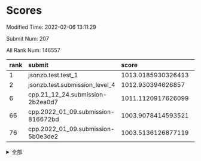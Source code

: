 # Scores

Modified Time: 2022-02-06 13:11:29

Submit Num: 207

All Rank Num: 146557

| rank |               submit               |       score        |       sigma        | pk_num |
| :--- | :--------------------------------- | :----------------- | :----------------- | :----- |
| 1    | jsonzb.test.test_1                 | 1013.0185930326413 | 0.793421806149221  | 2837   |
| 2    | jsonzb.test.submission_level_4     | 1012.930394626857  | 0.8176614458922655 | 2839   |
| 6    | cpp.21_12_24.submission-2b2ea0d7   | 1011.1120917626099 | 0.7672490299006519 | 2833   |
| 66   | cpp.2022_01_09.submission-816672bd | 1003.9078414593521 | 0.7019540778609307 | 2833   |
| 76   | cpp.2022_01_09.submission-5b0e3de2 | 1003.5136126877119 | 0.7115178193295306 | 2835   |


<details>
<summary>全部</summary>

| rank |                 submit                 |       score        |       sigma        | pk_num |
| :--- | :------------------------------------- | :----------------- | :----------------- | :----- |
| 1    | jsonzb.test.test_1                     | 1013.0185930326413 | 0.793421806149221  | 2837   |
| 2    | jsonzb.test.submission_level_4         | 1012.930394626857  | 0.8176614458922655 | 2839   |
| 3    | gobigger.level_3.submission_level_3_13 | 1011.9078530313295 | 0.7943979065164967 | 2828   |
| 4    | gobigger.level_3.submission_level_3_35 | 1011.5518645121724 | 0.7765887100771043 | 2833   |
| 5    | gobigger.level_3.submission_level_3_46 | 1011.3481601301785 | 0.7678461684378347 | 2835   |
| 6    | cpp.21_12_24.submission-2b2ea0d7       | 1011.1120917626099 | 0.7672490299006519 | 2833   |
| 7    | gobigger.level_3.submission_level_3_8  | 1011.0625029788022 | 0.7788964716964042 | 2832   |
| 8    | gobigger.level_3.submission_level_3_40 | 1010.8006618591074 | 0.760790619210127  | 2837   |
| 9    | gobigger.level_3.submission_level_3_45 | 1010.7839644243977 | 0.7664008734222996 | 2830   |
| 10   | gobigger.level_3.submission_level_3_25 | 1010.7514828571141 | 0.7575324263020623 | 2840   |
| 11   | gobigger.level_3.submission_level_3_6  | 1010.7437815182906 | 0.7597479779149313 | 2829   |
| 12   | gobigger.level_3.submission_level_3_30 | 1010.7391102456351 | 0.7659519742674232 | 2834   |
| 13   | gobigger.level_3.submission_level_3_14 | 1010.6639489245873 | 0.7733479898302515 | 2827   |
| 14   | gobigger.level_3.submission_level_3_7  | 1010.6613388315664 | 0.7534739746263447 | 2831   |
| 15   | gobigger.level_3.submission_level_3_49 | 1010.5679042020931 | 0.7700769292025799 | 2831   |
| 16   | gobigger.level_3.submission_level_3_38 | 1010.4439723391536 | 0.7637302133987168 | 2832   |
| 17   | gobigger.level_3.submission_level_3_37 | 1010.3736395213463 | 0.7557584798252492 | 2833   |
| 18   | gobigger.level_3.submission_level_3_36 | 1010.367684669292  | 0.7873997461396363 | 2835   |
| 19   | gobigger.level_3.submission_level_3_5  | 1010.296853307835  | 0.7588007226994812 | 2833   |
| 20   | gobigger.level_3.submission_level_3_19 | 1010.267428030153  | 0.7578162656708559 | 2836   |
| 21   | gobigger.level_3.submission_level_3_1  | 1010.1841270205055 | 0.7370103825176528 | 2820   |
| 22   | gobigger.level_3.submission_level_3_2  | 1010.0679457640596 | 0.7453453491062239 | 2833   |
| 23   | gobigger.level_3.submission_level_3_43 | 1010.0366529653949 | 0.7521468054912427 | 2834   |
| 24   | gobigger.level_3.submission_level_3_42 | 1009.9902508594433 | 0.7526221573687096 | 2829   |
| 25   | gobigger.level_3.submission_level_3_29 | 1009.8720012339365 | 0.7439304156876188 | 2826   |
| 26   | gobigger.level_3.submission_level_3_11 | 1009.8436809786094 | 0.7599886835596112 | 2831   |
| 27   | gobigger.level_3.submission_level_3_48 | 1009.799860620461  | 0.7847212141166386 | 2834   |
| 28   | gobigger.level_3.submission_level_3_44 | 1009.7767778914135 | 0.7295406139684651 | 2832   |
| 29   | gobigger.level_3.submission_level_3_27 | 1009.7701055542775 | 0.7458369752117413 | 2835   |
| 30   | gobigger.level_3.submission_level_3_12 | 1009.6913148155492 | 0.7535811185881819 | 2826   |
| 31   | gobigger.level_3.submission_level_3_21 | 1009.6862343560913 | 0.7508542059156897 | 2830   |
| 32   | gobigger.level_3.submission_level_3_22 | 1009.6817059272707 | 0.7501405740534977 | 2830   |
| 33   | gobigger.level_3.submission_level_3_17 | 1009.5630921778647 | 0.7551484915959854 | 2832   |
| 34   | gobigger.level_3.submission_level_3_28 | 1009.5592991346489 | 0.7620351844508649 | 2832   |
| 35   | gobigger.level_3.submission_level_3_47 | 1009.5576173794176 | 0.7635628749629797 | 2832   |
| 36   | gobigger.level_3.submission_level_3_41 | 1009.5032742421652 | 0.7324584259206672 | 2830   |
| 37   | gobigger.level_3.submission_level_3_23 | 1009.4877110744454 | 0.7285144422378781 | 2828   |
| 38   | gobigger.level_3.submission_level_3_0  | 1009.427881358328  | 0.7508645576397859 | 2833   |
| 39   | gobigger.level_3.submission_level_3_31 | 1009.4226873169481 | 0.7534034751422058 | 2833   |
| 40   | gobigger.level_3.submission_level_3_3  | 1009.4046369474505 | 0.7488042150788654 | 2830   |
| 41   | gobigger.level_3.submission_level_3_16 | 1009.3634190427804 | 0.7585545556026124 | 2833   |
| 42   | gobigger.level_3.submission_level_3_32 | 1009.34112320086   | 0.7640019878945752 | 2826   |
| 43   | gobigger.level_3.submission_level_3_33 | 1009.2514726870089 | 0.7415407045465575 | 2830   |
| 44   | gobigger.level_3.submission_level_3_15 | 1009.2512515289442 | 0.7338314908919179 | 2832   |
| 45   | gobigger.level_3.submission_level_3_39 | 1009.2474454234001 | 0.7465627081570316 | 2831   |
| 46   | gobigger.level_3.submission_level_3_18 | 1008.9214198460818 | 0.7397455426943189 | 2831   |
| 47   | gobigger.level_3.submission_level_3_20 | 1008.8311521967913 | 0.7479695658395954 | 2832   |
| 48   | gobigger.level_3.submission_level_3_4  | 1008.815864290764  | 0.7316209643656871 | 2833   |
| 49   | gobigger.level_3.submission_level_3_9  | 1008.7968237145802 | 0.7340555488409584 | 2832   |
| 50   | gobigger.level_3.submission_level_3_10 | 1008.6890953496106 | 0.7388125446455088 | 2834   |
| 51   | gobigger.level_3.submission_level_3_26 | 1008.6549995223943 | 0.7363055373064753 | 2828   |
| 52   | gobigger.level_3.submission_level_3_34 | 1008.4072238859486 | 0.7422765619384352 | 2835   |
| 53   | gobigger.level_3.submission_level_3_24 | 1008.3250465341742 | 0.7513844993818026 | 2830   |
| 54   | gobigger.level_1.submission_level_1_34 | 1004.736489159098  | 0.7233819604049095 | 2829   |
| 55   | gobigger.level_1.submission_level_1_43 | 1004.6710264192067 | 0.7172230762426405 | 2832   |
| 56   | gobigger.level_1.submission_level_1_41 | 1004.5481772777687 | 0.7308607871186545 | 2830   |
| 57   | gobigger.level_1.submission_level_1_9  | 1004.4856277396456 | 0.7112422693948317 | 2833   |
| 58   | gobigger.level_1.submission_level_1_6  | 1004.4431399471931 | 0.7134573825367274 | 2832   |
| 59   | gobigger.level_1.submission_level_1_3  | 1004.4362873391019 | 0.7245600603172103 | 2834   |
| 60   | gobigger.level_1.submission_level_1_11 | 1004.4189199813582 | 0.7210722673193712 | 2827   |
| 61   | gobigger.level_1.submission_level_1_5  | 1004.2381270207867 | 0.7201661893741307 | 2837   |
| 62   | gobigger.level_1.submission_level_1_33 | 1004.2327221933356 | 0.7177600273051412 | 2829   |
| 63   | gobigger.level_1.submission_level_1_22 | 1004.0164030071326 | 0.7255856439772779 | 2831   |
| 64   | gobigger.level_1.submission_level_1_12 | 1004.0079300316373 | 0.7289340206909835 | 2834   |
| 65   | gobigger.level_1.submission_level_1_31 | 1003.9448574945754 | 0.7190963436043505 | 2833   |
| 66   | cpp.2022_01_09.submission-816672bd     | 1003.9078414593521 | 0.7019540778609307 | 2833   |
| 67   | gobigger.level_1.submission_level_1_21 | 1003.8890767491728 | 0.7162427458446667 | 2839   |
| 68   | gobigger.level_1.submission_level_1_39 | 1003.8518856786675 | 0.7292382114877507 | 2834   |
| 69   | gobigger.level_1.submission_level_1_42 | 1003.7392341187978 | 0.7091480665857377 | 2831   |
| 70   | gobigger.level_1.submission_level_1_38 | 1003.7324593232154 | 0.715638309527862  | 2831   |
| 71   | gobigger.level_1.submission_level_1_17 | 1003.7060210501271 | 0.7250625746615037 | 2828   |
| 72   | gobigger.level_1.submission_level_1_26 | 1003.6668590924311 | 0.7242161359283679 | 2825   |
| 73   | gobigger.level_1.submission_level_1_44 | 1003.6254832975707 | 0.7103645958606367 | 2837   |
| 74   | gobigger.level_1.submission_level_1_1  | 1003.6242087441054 | 0.7251082212573567 | 2837   |
| 75   | gobigger.level_1.submission_level_1_14 | 1003.5257112892056 | 0.7209582567978368 | 2833   |
| 76   | cpp.2022_01_09.submission-5b0e3de2     | 1003.5136126877119 | 0.7115178193295306 | 2835   |
| 77   | gobigger.level_1.submission_level_1_7  | 1003.445083727795  | 0.7140669264177025 | 2830   |
| 78   | gobigger.level_1.submission_level_1_28 | 1003.3358886953029 | 0.7070385470685218 | 2833   |
| 79   | gobigger.level_1.submission_level_1_27 | 1003.3303574806695 | 0.7178687069757912 | 2831   |
| 80   | gobigger.level_1.submission_level_1_8  | 1003.3016706647525 | 0.7066081660554457 | 2831   |
| 81   | gobigger.level_1.submission_level_1_29 | 1003.2802712589296 | 0.7151993315658668 | 2834   |
| 82   | gobigger.level_1.submission_level_1_37 | 1003.2735436484636 | 0.7203401000492423 | 2832   |
| 83   | gobigger.level_1.submission_level_1_15 | 1003.2541346337787 | 0.7080243762211357 | 2832   |
| 84   | gobigger.level_1.submission_level_1_40 | 1003.2525775297753 | 0.7259124768824103 | 2832   |
| 85   | gobigger.level_1.submission_level_1_47 | 1003.0700861732794 | 0.7143024480396494 | 2837   |
| 86   | gobigger.level_1.submission_level_1_25 | 1002.9383129203309 | 0.7197687336697309 | 2834   |
| 87   | gobigger.level_1.submission_level_1_32 | 1002.8898529796951 | 0.7111673249240978 | 2835   |
| 88   | gobigger.level_1.submission_level_1_10 | 1002.8397541128164 | 0.71552992758701   | 2832   |
| 89   | gobigger.level_1.submission_level_1_16 | 1002.7783196265473 | 0.7087902840964273 | 2829   |
| 90   | gobigger.level_1.submission_level_1_35 | 1002.6790896175579 | 0.7089152765900137 | 2828   |
| 91   | gobigger.level_1.submission_level_1_23 | 1002.6748038926235 | 0.7059045438397976 | 2832   |
| 92   | gobigger.level_1.submission_level_1_19 | 1002.6672465374443 | 0.723611350567871  | 2827   |
| 93   | gobigger.level_1.submission_level_1_2  | 1002.6582871033554 | 0.7136900814926073 | 2836   |
| 94   | gobigger.level_1.submission_level_1_49 | 1002.6371053877717 | 0.7054690394133689 | 2835   |
| 95   | gobigger.level_1.submission_level_1_13 | 1002.6030785829961 | 0.7026316579703    | 2831   |
| 96   | gobigger.level_1.submission_level_1_46 | 1002.5244660744876 | 0.7056770120241527 | 2827   |
| 97   | gobigger.level_1.submission_level_1_4  | 1002.4795768437008 | 0.7132261262363636 | 2836   |
| 98   | gobigger.level_1.submission_level_1_20 | 1002.4640183802842 | 0.7018758183867477 | 2832   |
| 99   | gobigger.level_1.submission_level_1_36 | 1002.4307965370227 | 0.71490623715308   | 2834   |
| 100  | gobigger.level_1.submission_level_1_24 | 1002.2943969482685 | 0.7103250060152734 | 2837   |
| 101  | gobigger.level_1.submission_level_1_0  | 1002.2754223398734 | 0.7059702022592712 | 2837   |
| 102  | gobigger.level_1.submission_level_1_30 | 1002.0531174800917 | 0.7088695981626782 | 2835   |
| 103  | gobigger.level_1.submission_level_1_18 | 1001.9138028405495 | 0.7192332148188896 | 2829   |
| 104  | gobigger.level_1.submission_level_1_48 | 1001.5953033111829 | 0.6969940631536082 | 2836   |
| 105  | gobigger.level_1.submission_level_1_45 | 1001.5174554306366 | 0.7170803558147338 | 2826   |
| 106  | gobigger.random.submission_random_48   | 997.4534827131256  | 0.7005981086026926 | 2831   |
| 107  | gobigger.random.submission_random_41   | 997.3033209491477  | 0.7087026940780153 | 2836   |
| 108  | gobigger.random.submission_random_28   | 997.1909477718601  | 0.7036054827242076 | 2832   |
| 109  | gobigger.random.submission_random_44   | 996.8975783732217  | 0.7071364752366035 | 2836   |
| 110  | gobigger.random.submission_random_7    | 996.8055432957683  | 0.6985581586675279 | 2831   |
| 111  | gobigger.random.submission_random_40   | 996.7445623232535  | 0.7019129932121649 | 2828   |
| 112  | gobigger.random.submission_random_32   | 996.7258916417237  | 0.7070428322583391 | 2835   |
| 113  | gobigger.random.submission_random_24   | 996.6802652376285  | 0.7031159445437072 | 2835   |
| 114  | gobigger.random.submission_random_21   | 996.6784187922513  | 0.709093305494282  | 2829   |
| 115  | gobigger.random.submission_random_42   | 996.6558674898157  | 0.7072878056866575 | 2830   |
| 116  | gobigger.random.submission_random_27   | 996.6328285993819  | 0.7191573271688104 | 2828   |
| 117  | gobigger.random.submission_random_25   | 996.5730412366175  | 0.7083005185997532 | 2837   |
| 118  | gobigger.random.submission_random_3    | 996.5497220168381  | 0.7214822733888181 | 2834   |
| 119  | gobigger.random.submission_random_46   | 996.4913318079778  | 0.7071671264506815 | 2831   |
| 120  | gobigger.random.submission_random_13   | 996.491252194604   | 0.7056856957159887 | 2836   |
| 121  | gobigger.random.submission_random_17   | 996.4067473886452  | 0.7138322234210164 | 2827   |
| 122  | gobigger.random.submission_random_26   | 996.3523785199511  | 0.711349972829192  | 2832   |
| 123  | gobigger.random.submission_random_45   | 996.351240615338   | 0.7133713156688356 | 2831   |
| 124  | gobigger.random.submission_random_9    | 996.339404550125   | 0.7218132867039299 | 2830   |
| 125  | gobigger.random.submission_random_37   | 996.3040363614159  | 0.7027369150635434 | 2823   |
| 126  | gobigger.random.submission_random_18   | 996.2916569286637  | 0.7023589184870994 | 2831   |
| 127  | gobigger.random.submission_random_2    | 996.2900747431468  | 0.6973894006946281 | 2834   |
| 128  | gobigger.random.submission_random_12   | 996.280645403559   | 0.71357964948545   | 2831   |
| 129  | gobigger.random.submission_random_35   | 996.2662155061591  | 0.7039571989825689 | 2825   |
| 130  | gobigger.random.submission_random_6    | 996.0860359854515  | 0.6953211248635321 | 2833   |
| 131  | gobigger.random.submission_random_20   | 996.0111856840617  | 0.7048993749686807 | 2827   |
| 132  | gobigger.random.submission_random_10   | 995.9368708577514  | 0.7155051555654418 | 2830   |
| 133  | gobigger.random.submission_random_4    | 995.8757317853637  | 0.7114951127271144 | 2835   |
| 134  | gobigger.random.submission_random_23   | 995.8744303132427  | 0.7320849490073066 | 2835   |
| 135  | gobigger.random.submission_random_11   | 995.847183703397   | 0.7186237403997789 | 2839   |
| 136  | gobigger.random.submission_random_5    | 995.8211413498766  | 0.7186451481863896 | 2830   |
| 137  | gobigger.random.submission_random_47   | 995.8130419251013  | 0.7185163509901297 | 2835   |
| 138  | gobigger.random.submission_random_31   | 995.7013073278798  | 0.7167418554025442 | 2835   |
| 139  | gobigger.random.submission_random_8    | 995.6977737850337  | 0.7078944670692012 | 2833   |
| 140  | gobigger.random.submission_random_0    | 995.6817020213844  | 0.7055563201657903 | 2831   |
| 141  | gobigger.random.submission_random_29   | 995.6492165235718  | 0.723308440260224  | 2833   |
| 142  | gobigger.random.submission_random_38   | 995.5382996604866  | 0.7096280413373418 | 2830   |
| 143  | gobigger.random.submission_random_16   | 995.5257653684581  | 0.709569061399032  | 2835   |
| 144  | gobigger.random.submission_random_22   | 995.3699925827048  | 0.7214960923905274 | 2835   |
| 145  | gobigger.random.submission_random_39   | 995.3237390410272  | 0.7103327407112634 | 2832   |
| 146  | gobigger.random.submission_random_14   | 995.3078817462693  | 0.7138945066693068 | 2832   |
| 147  | gobigger.random.submission_random_49   | 995.2239955403863  | 0.7146900788072064 | 2836   |
| 148  | gobigger.random.submission_random_15   | 995.161502077369   | 0.7139790811752599 | 2830   |
| 149  | gobigger.random.submission_random_36   | 995.1094497783629  | 0.7144550603608921 | 2831   |
| 150  | gobigger.level_2.submission_level_2_19 | 994.9834409811183  | 0.7259162335723441 | 2838   |
| 151  | gobigger.random.submission_random_30   | 994.9454077278245  | 0.7197505175899432 | 2827   |
| 152  | gobigger.random.submission_random_19   | 994.8340313103084  | 0.7204251850449359 | 2831   |
| 153  | gobigger.random.submission_random_33   | 994.6855762681071  | 0.7253628837660164 | 2832   |
| 154  | gobigger.random.submission_random_43   | 994.5883986927101  | 0.7132952305599256 | 2830   |
| 155  | gobigger.random.submission_random_1    | 994.4827617643019  | 0.7302659717061324 | 2831   |
| 156  | gobigger.level_2.submission_level_2_12 | 994.2875479148785  | 0.7301123953611321 | 2836   |
| 157  | gobigger.random.submission_random_34   | 994.2808426547692  | 0.7272724904258348 | 2828   |
| 158  | gobigger.level_2.submission_level_2_24 | 994.0969069139127  | 0.741971204839669  | 2830   |
| 159  | gobigger.level_2.submission_level_2_16 | 993.8647767989772  | 0.7190523918193722 | 2830   |
| 160  | gobigger.level_2.submission_level_2_23 | 993.6037409125937  | 0.7254071322151764 | 2828   |
| 161  | gobigger.level_2.submission_level_2_13 | 993.5070385773748  | 0.746441314205704  | 2835   |
| 162  | gobigger.level_2.submission_level_2_30 | 993.424833312197   | 0.7430973812230539 | 2832   |
| 163  | gobigger.level_2.submission_level_2_38 | 993.4043355020054  | 0.7348013705370035 | 2834   |
| 164  | gobigger.level_2.submission_level_2_1  | 993.0435887981192  | 0.7227782992782745 | 2834   |
| 165  | gobigger.level_2.submission_level_2_45 | 992.9860087339126  | 0.730854582368636  | 2826   |
| 166  | gobigger.level_2.submission_level_2_11 | 992.8226519255046  | 0.7494731039678473 | 2833   |
| 167  | gobigger.level_2.submission_level_2_42 | 992.7148431390524  | 0.7287634671681349 | 2829   |
| 168  | gobigger.level_2.submission_level_2_22 | 992.5892978412513  | 0.7499548954026567 | 2832   |
| 169  | gobigger.level_2.submission_level_2_36 | 992.5380190050321  | 0.748582726808718  | 2831   |
| 170  | gobigger.level_2.submission_level_2_18 | 992.4083030870488  | 0.7501550077631141 | 2833   |
| 171  | gobigger.level_2.submission_level_2_47 | 992.3969132151664  | 0.7325742541946646 | 2831   |
| 172  | gobigger.level_2.submission_level_2_9  | 992.37313331959    | 0.733765590186834  | 2831   |
| 173  | gobigger.level_2.submission_level_2_17 | 992.3284095811754  | 0.7465481058203098 | 2834   |
| 174  | gobigger.level_2.submission_level_2_4  | 992.321833923008   | 0.7557258468745668 | 2827   |
| 175  | gobigger.level_2.submission_level_2_26 | 992.3206864580494  | 0.7209209388429271 | 2831   |
| 176  | gobigger.level_2.submission_level_2_34 | 992.3017759223468  | 0.7428659022824724 | 2833   |
| 177  | gobigger.level_2.submission_level_2_41 | 992.138996438036   | 0.7502340862202604 | 2832   |
| 178  | gobigger.level_2.submission_level_2_0  | 992.1160952530242  | 0.744049142097624  | 2826   |
| 179  | gobigger.level_2.submission_level_2_14 | 992.0892238696493  | 0.744867148818339  | 2833   |
| 180  | gobigger.level_2.submission_level_2_37 | 992.0784697363645  | 0.741892689859186  | 2835   |
| 181  | gobigger.level_2.submission_level_2_2  | 992.0647413696671  | 0.7388414408476277 | 2834   |
| 182  | gobigger.level_2.submission_level_2_20 | 992.0122833962411  | 0.750271563168917  | 2829   |
| 183  | gobigger.level_2.submission_level_2_27 | 991.9798391928689  | 0.7357314181172994 | 2834   |
| 184  | gobigger.level_2.submission_level_2_28 | 991.8902068104135  | 0.7427868120301011 | 2837   |
| 185  | gobigger.level_2.submission_level_2_43 | 991.8552878188757  | 0.7577756670444519 | 2834   |
| 186  | gobigger.level_2.submission_level_2_15 | 991.8249788055602  | 0.7790341280099919 | 2830   |
| 187  | gobigger.level_2.submission_level_2_49 | 991.721832864052   | 0.7426458051204453 | 2835   |
| 188  | gobigger.level_2.submission_level_2_7  | 991.6910637963936  | 0.7364878258928181 | 2833   |
| 189  | gobigger.level_2.submission_level_2_48 | 991.6498664644676  | 0.7566199136391073 | 2837   |
| 190  | gobigger.level_2.submission_level_2_31 | 991.5925382715278  | 0.750500402739205  | 2834   |
| 191  | gobigger.level_2.submission_level_2_39 | 991.5742080838727  | 0.7657647048992021 | 2835   |
| 192  | gobigger.level_2.submission_level_2_25 | 991.4721551368282  | 0.7775412908812258 | 2827   |
| 193  | gobigger.level_2.submission_level_2_10 | 991.4278749306674  | 0.7719967762233928 | 2837   |
| 194  | gobigger.level_2.submission_level_2_35 | 991.3756783094755  | 0.7448651578867377 | 2829   |
| 195  | gobigger.level_2.submission_level_2_29 | 991.1566307420618  | 0.7593610512518383 | 2829   |
| 196  | gobigger.level_2.submission_level_2_40 | 991.0440826433512  | 0.746238962492798  | 2834   |
| 197  | gobigger.level_2.submission_level_2_46 | 991.0175576883639  | 0.7672042161671595 | 2835   |
| 198  | gobigger.level_2.submission_level_2_21 | 990.8654070953702  | 0.7545171076009701 | 2839   |
| 199  | gobigger.level_2.submission_level_2_44 | 990.8540070418636  | 0.7528004541107348 | 2831   |
| 200  | gobigger.level_2.submission_level_2_6  | 990.7470896232031  | 0.752911766197739  | 2835   |
| 201  | gobigger.level_2.submission_level_2_32 | 990.7056501026127  | 0.7386726841276436 | 2834   |
| 202  | gobigger.level_2.submission_level_2_33 | 990.5209848054232  | 0.7588390367406292 | 2829   |
| 203  | gobigger.level_2.submission_level_2_8  | 990.4228540142556  | 0.7711120094353389 | 2827   |
| 204  | gobigger.level_2.submission_level_2_5  | 990.3838630811858  | 0.7760320204107548 | 2830   |
| 205  | gobigger.level_2.submission_level_2_3  | 990.042407520315   | 0.7763554959245845 | 2830   |
| 206  | gobigger.none.submission_none_0        | 975.4613827500378  | 1.3983826585777572 | 2832   |
| 207  | gobigger.none.submission_none_1        | 974.8212557374218  | 1.60196393035167   | 2832   |

</details>